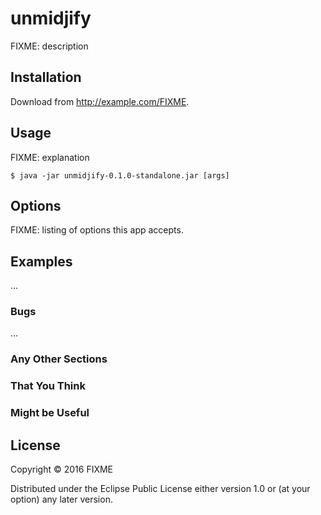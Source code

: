# unmidjify

FIXME: description

## Installation

Download from http://example.com/FIXME.

## Usage

FIXME: explanation

    $ java -jar unmidjify-0.1.0-standalone.jar [args]

## Options

FIXME: listing of options this app accepts.

## Examples

...

### Bugs

...

### Any Other Sections
### That You Think
### Might be Useful

## License

Copyright © 2016 FIXME

Distributed under the Eclipse Public License either version 1.0 or (at
your option) any later version.
